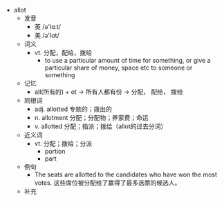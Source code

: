 - allot
  - 发音
    - 英 /ə'lɑːt/
    - 美 /ə'lɑt/
  - 词义
    - vt. 分配，配给，拨给
      - to use a particular amount of time for something, or give a particular share of money, space etc to someone or something
  - 记忆
    - all(所有的) + ot → 所有人都有份 → 分配， 配给， 拨给
  - 同根词
    - adj. allotted 专款的；拨出的
    - n. allotment 分配；分配物；养家费；命运
    - v. allotted 分配；指派；拨给（allot的过去分词）
  - 近义词
    - vt. 分配；拨给；分派
      - portion
      - part
  - 例句
    - The seats are allotted to the candidates who have won the most votes. 这些席位被分配给了赢得了最多选票的候选人。
  - 补充